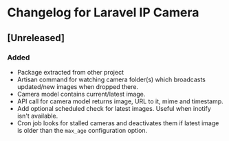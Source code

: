 # Changelog for Laravel IP Camera

## [Unreleased]

### Added
- Package extracted from other project
- Artisan command for watching camera folder(s) which broadcasts
  updated/new images when dropped there.
- Camera model contains current/latest image.
- API call for camera model returns image, URL to it, mime and timestamp.
- Add optional scheduled check for latest images. Useful when inotify
  isn't available.
- Cron job looks for stalled cameras and deactivates them if latest
  image is older than the `max_age` configuration option.

